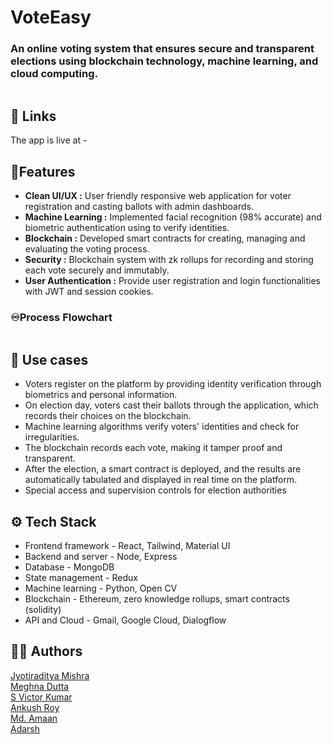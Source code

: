 # VoteEasy

### An online voting system that ensures secure and transparent elections using blockchain technology, machine learning, and cloud computing.

![]()

## 🔗 Links

The app is live at -

## 📃Features

- **Clean UI/UX :** User friendly responsive web application for voter registration and casting ballots with admin dashboards.
- **Machine Learning :** Implemented facial recognition (98% accurate) and biometric authentication using to verify identities.
- **Blockchain :** Developed smart contracts for creating, managing and evaluating the voting process.
- **Security :** Blockchain system with zk rollups for recording and storing each vote securely and immutably.
- **User Authentication :** Provide user registration and login functionalities with JWT and session cookies.

### ♾️Process Flowchart

![]()

## 👥 Use cases

- Voters register on the platform by providing identity verification through biometrics and personal information.
- On election day, voters cast their ballots through the application, which records their choices on the blockchain.
- Machine learning algorithms verify voters' identities and check for irregularities.
- The blockchain records each vote, making it tamper proof and transparent.
- After the election, a smart contract is deployed, and the results are automatically tabulated and displayed in real time on the platform.
- Special access and supervision controls for election authorities

## ⚙️ Tech Stack

- Frontend framework - React, Tailwind, Material UI
- Backend and server - Node, Express
- Database - MongoDB
- State management - Redux
- Machine learning - Python, Open CV
- Blockchain - Ethereum, zero knowledge rollups, smart contracts (solidity)
- API and Cloud - Gmail, Google Cloud, Dialogflow

## 🧑‍💻 Authors

[Jyotiraditya Mishra ](https://github.com/jradityamishra) <br/>
[Meghna Dutta ](https://github.com/meghnadutta02) <br/>
[S Victor Kumar ](https://github.com/ictorv) <br/>
[Ankush Roy ](https://github.com/ankushroy25) <br/>
[Md. Amaan ](https://github.com/) <br/>
[Adarsh ](https://github.com/) <br/>
